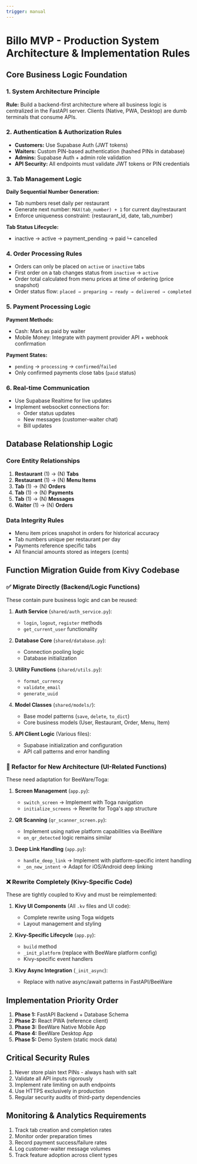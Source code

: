 ```yaml
---
trigger: manual
---
```


# Billo MVP - Production System Architecture & Implementation Rules

## Core Business Logic Foundation

### 1. System Architecture Principle
**Rule:** Build a backend-first architecture where all business logic is centralized in the FastAPI server. Clients (Native, PWA, Desktop) are dumb terminals that consume APIs.

### 2. Authentication & Authorization Rules
- **Customers:** Use Supabase Auth (JWT tokens)
- **Waiters:** Custom PIN-based authentication (hashed PINs in database)
- **Admins:** Supabase Auth + admin role validation
- **API Security:** All endpoints must validate JWT tokens or PIN credentials

### 3. Tab Management Logic
**Daily Sequential Number Generation:**
- Tab numbers reset daily per restaurant
- Generate next number: `MAX(tab_number) + 1` for current day/restaurant
- Enforce uniqueness constraint: (restaurant_id, date, tab_number)

**Tab Status Lifecycle:**
- inactive → active → payment_pending → paid ↳ cancelled

### 4. Order Processing Rules
- Orders can only be placed on `active` or `inactive` tabs
- First order on a tab changes status from `inactive` → `active`
- Order total calculated from menu prices at time of ordering (price snapshot)
- Order status flow: `placed → preparing → ready → delivered → completed`

### 5. Payment Processing Logic
**Payment Methods:**
- Cash: Mark as paid by waiter
- Mobile Money: Integrate with payment provider API + webhook confirmation

**Payment States:**
- `pending` → `processing` → `confirmed`/`failed`
- Only confirmed payments close tabs (`paid` status)

### 6. Real-time Communication
- Use Supabase Realtime for live updates
- Implement websocket connections for:
  - Order status updates
  - New messages (customer-waiter chat)
  - Bill updates

## Database Relationship Logic

### Core Entity Relationships
1. **Restaurant** (1) → (N) **Tabs**
2. **Restaurant** (1) → (N) **Menu Items**
3. **Tab** (1) → (N) **Orders**
4. **Tab** (1) → (N) **Payments**
5. **Tab** (1) → (N) **Messages**
6. **Waiter** (1) → (N) **Orders**

### Data Integrity Rules
- Menu item prices snapshot in orders for historical accuracy
- Tab numbers unique per restaurant per day
- Payments reference specific tabs
- All financial amounts stored as integers (cents)

## Function Migration Guide from Kivy Codebase

### ✅ Migrate Directly (Backend/Logic Functions)
These contain pure business logic and can be reused:

1. **Auth Service** (`shared/auth_service.py`):
   - `login`, `logout`, `register` methods
   - `get_current_user` functionality

2. **Database Core** (`shared/database.py`):
   - Connection pooling logic
   - Database initialization

3. **Utility Functions** (`shared/utils.py`):
   - `format_currency`
   - `validate_email`
   - `generate_uuid`

4. **Model Classes** (`shared/models/`):
   - Base model patterns (`save`, `delete`, `to_dict`)
   - Core business models (User, Restaurant, Order, Menu, Item)

5. **API Client Logic** (Various files):
   - Supabase initialization and configuration
   - API call patterns and error handling

### 🔄 Refactor for New Architecture (UI-Related Functions)
These need adaptation for BeeWare/Toga:

1. **Screen Management** (`app.py`):
   - `switch_screen` → Implement with Toga navigation
   - `initialize_screens` → Rewrite for Toga's app structure

2. **QR Scanning** (`qr_scanner_screen.py`):
   - Implement using native platform capabilities via BeeWare
   - `on_qr_detected` logic remains similar

3. **Deep Link Handling** (`app.py`):
   - `handle_deep_link` → Implement with platform-specific intent handling
   - `_on_new_intent` → Adapt for iOS/Android deep linking

### ❌ Rewrite Completely (Kivy-Specific Code)
These are tightly coupled to Kivy and must be reimplemented:

1. **Kivy UI Components** (All `.kv` files and UI code):
   - Complete rewrite using Toga widgets
   - Layout management and styling

2. **Kivy-Specific Lifecycle** (`app.py`):
   - `build` method
   - `_init_platform` (replace with BeeWare platform config)
   - Kivy-specific event handlers

3. **Kivy Async Integration** (`_init_async`):
   - Replace with native async/await patterns in FastAPI/BeeWare

## Implementation Priority Order

1. **Phase 1:** FastAPI Backend + Database Schema
2. **Phase 2:** React PWA (reference client)
3. **Phase 3:** BeeWare Native Mobile App
4. **Phase 4:** BeeWare Desktop App
5. **Phase 5:** Demo System (static mock data)

## Critical Security Rules

1. Never store plain text PINs - always hash with salt
2. Validate all API inputs rigorously
3. Implement rate limiting on auth endpoints
4. Use HTTPS exclusively in production
5. Regular security audits of third-party dependencies

## Monitoring & Analytics Requirements

1. Track tab creation and completion rates
2. Monitor order preparation times
3. Record payment success/failure rates
4. Log customer-waiter message volumes
5. Track feature adoption across client types